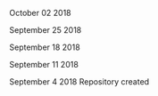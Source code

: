October 02 2018


September 25 2018


September 18 2018


September 11 2018


September 4 2018
Repository created
